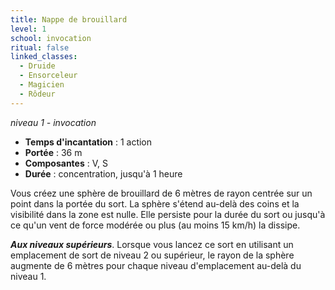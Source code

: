```yaml
---
title: Nappe de brouillard
level: 1
school: invocation
ritual: false
linked_classes:
  - Druide
  - Ensorceleur
  - Magicien
  - Rôdeur
---
```

*niveau 1 - invocation*

- **Temps d'incantation** : 1 action
- **Portée** : 36 m
- **Composantes** : V, S
- **Durée** : concentration, jusqu'à 1 heure

Vous créez une sphère de brouillard de 6 mètres de rayon centrée sur un point dans la portée du sort. La sphère s'étend au-delà des coins et la visibilité dans la zone est nulle. Elle persiste pour la durée du sort ou jusqu'à ce qu'un vent de force modérée ou plus (au moins 15 km/h) la dissipe.

**_Aux niveaux supérieurs_**. Lorsque vous lancez ce sort en utilisant un emplacement de sort de niveau 2 ou supérieur, le rayon de la sphère augmente de 6 mètres pour chaque niveau d'emplacement au-delà du niveau 1.